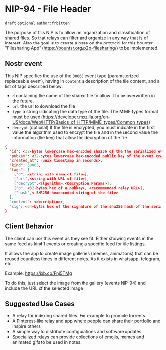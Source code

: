 NIP-94 - File Header
======
`draft` `optional` `author:frbitten` 

The purpose of this NIP is to allow an organization and classification of shared files. So that relays can filter and organize in any way that is of interest.
Also the goal is to create a base on the protocol for this bountsr "Filesharing App" (https://bountsr.org/p2p-filesharing/) to be implemented.

Nostr event
------------------
This NIP specifies the use of the `30063` event type (parameterized replaceable event), having in `content` a description of the file content, and a list of tags described below:
* `d` containing the name of the shared file to allow it to be overwritten in the future.
* `url` the url to download the file
* `type` a string indicating the data type of the file. The MIME types format must be used (https://developer.mozilla.org/en-US/docs/Web/HTTP/Basics_of_HTTP/MIME_types/Common_types)
* `decrypt` (optional) If the file is encrypted, you must indicate in the first value the algorithm used to encrypt the file and in the second value the information (the key) that allow the decryption of the file

```json
{
  "id": <32-bytes lowercase hex-encoded sha256 of the the serialized event data>,
  "pubkey": <32-bytes lowercase hex-encoded public key of the event creator>,
  "created_at": <unix timestamp in seconds>,
  "kind": 30063,
  "tags": [
    ["d", <string with name of file>],
    ["url",<string with URL of file>],
    ["decrypt",<algorithm>,<Decryption Params>],
    ["p", <32-bytes hex of a pubkey>, <recommended relay URL>],
    ["hash",< SHA256 hexencoded string of the file>
  ],
  "content": <description>,
  "sig": <64-bytes hex of the signature of the sha256 hash of the serialized event data, which is the same as the "id" field>
}
```

Client Behavior
---------------
The client can use this event as they see fit. Either showing events in the same feed as kind 1 events or creating a specific feed for file listings.

It allows the app to create image galleries (memes, animations) that can be reused countless times in different notes. As it exists in whatsapp, telegram, etc. 

Example: <https://ibb.co/Fnj5TMg> 

To do this, just select the image from the gallery (events NIP-94) and include the URL of the selected image


Suggested Use Cases
-------------------
* A relay for indexing shared files. For example to promote torrents
* A Pinterest-like relay and app where people can share their portfolio and inspire others.
* A simple way to distribute configurations and software updates.
* Specialized relays can provide collections of emojis, memes and animated gifs to be used in notes.
